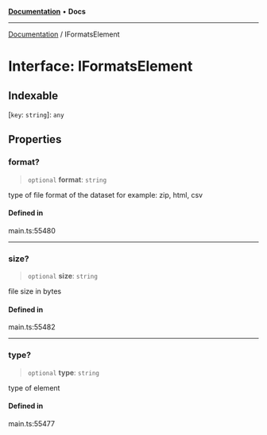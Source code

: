 [**Documentation**](../README.md) • **Docs**

***

[Documentation](../globals.md) / IFormatsElement

# Interface: IFormatsElement

## Indexable

 \[`key`: `string`\]: `any`

## Properties

### format?

> `optional` **format**: `string`

type of file format of the dataset
for example: zip, html, csv

#### Defined in

main.ts:55480

***

### size?

> `optional` **size**: `string`

file size in bytes

#### Defined in

main.ts:55482

***

### type?

> `optional` **type**: `string`

type of element

#### Defined in

main.ts:55477

